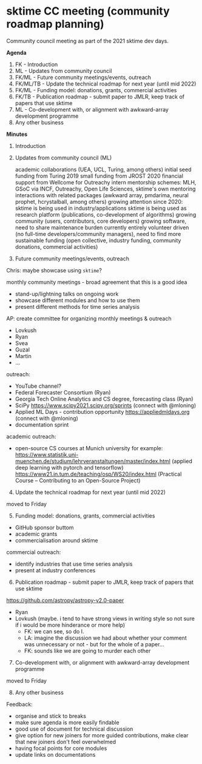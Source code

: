 sktime CC meeting (community roadmap planning)
===

Community council meeting as part of the 2021 sktime dev days. 

**Agenda**
1. FK - Introduction
2. ML - Updates from community council
3. FK/ML - Future community meetings/events, outreach
4. FK/ML/TB - Update the technical roadmap for next year (until mid 2022)
5. FK/ML - Funding model: donations, grants, commercial activities
6. FK/TB - Publication roadmap - submit paper to JMLR, keep track of papers that use sktime
7. ML - Co-development with, or alignment with awkward-array development programme
8. Any other business


**Minutes**
1. Introduction
2. Updates from community council (ML)

    academic collaborations (UEA, UCL, Turing, among others)
    initial seed funding from Turing 2019
    small funding from JROST 2020
    financial support from Wellcome for Outreachy intern
    mentorship schemes: MLH, GSoC via INCF, Outreachy, Open Life Sciences, sktime's own mentoring
    interactions with related packages (awkward array, pmdarima, neural prophet, hcrystalball, among others)
    growing attention since 2020:
    sktime is being used in industry/applications
    sktime is being used as research platform (publications, co-development of algorithms)
    growing community (users, contributors, core developers)
    growing software, need to share maintenance burden
    currently entirely volunteer driven (no full-time developers/community managers), need to find more sustainable funding (open collective, industry funding, community donations, commercial activities)

3. Future community meetings/events, outreach

Chris: maybe showcase using `sktime`?

monthly community meetings - broad agreement that this is a good idea
* stand-up/lightning talks on ongoing work
* showcase different modules and how to use them
* present different methods for time series analysis 

AP: create committee for organizing monthly meetings & outreach
* Lovkush
* Ryan
* Svea
* Guzal
* Martin
* ...

outreach:
* YouTube channel?
* Federal Forecaster Consortium (Ryan)
* Georgia Tech Online Analytics and CS degree, forecasting class (Ryan)
* SciPy https://www.scipy2021.scipy.org/sprints (connect with @mloning)
* Applied ML Days - contribution opportunity https://appliedmldays.org (connect with @mloning)
* documentation sprint

academic outreach:
* open-source CS courses at Munich university for example: 
    https://www.statistik.uni-muenchen.de/studium/lehrveranstaltungen/master/index.html (applied deep learning with pytorch and tensorflow)
    https://www21.in.tum.de/teaching/osp/WS20/index.html (Practical Course – Contributing to an Open-Source Project)

4. Update the technical roadmap for next year (until mid 2022)

moved to Friday

5. Funding model: donations, grants, commercial activities

* GitHub sponsor buttom 
* academic grants
* commercialisation around sktime

commercial outreach: 
* identify industries that use time series analysis
* present at industry conferences

6. Publication roadmap - submit paper to JMLR, keep track of papers that use sktime

https://github.com/astropy/astropy-v2.0-paper

* Ryan
* Lovkush (maybe. i tend to have strong views in writing style so not sure if i would be more hinderance or more help)
    * FK: we can see, so do I.
    * LA: imagine the discussion we had about whether your comment was unnecessary or not - but for the whole of a paper...
    * FK: sounds like we are going to murder each other

7. Co-development with, or alignment with awkward-array development programme

moved to Friday

8. Any other business

Feedback:
* organise and stick to breaks
* make sure agenda is more easily findable
* good use of document for technical discussion
* give option for new joiners for more guided contributions, make clear that new joiners don't feel overwhelmed
* having focal points for core modules
* update links on documentations
